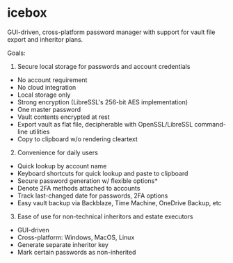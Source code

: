 # icebox
GUI-driven, cross-platform password manager with support for vault file export and inheritor plans.


Goals:

1. Secure local storage for passwords and account credentials
  - No account requirement
  - No cloud integration
  - Local storage only
  - Strong encryption (LibreSSL's 256-bit AES implementation)
  - One master password
  - Vault contents encrypted at rest
  - Export vault as flat file, decipherable with OpenSSL/LibreSSL command-line utilities
  - Copy to clipboard w/o rendering cleartext
2. Convenience for daily users
  - Quick lookup by account name
  - Keyboard shortcuts for quick lookup and paste to clipboard
  - Secure password generation w/ flexible options*
  - Denote 2FA methods attached to accounts
  - Track last-changed date for passwords, 2FA options
  - Easy vault backup via Backblaze, Time Machine, OneDrive Backup, etc
3. Ease of use for non-technical inheritors and estate executors
  - GUI-driven
  - Cross-platform: Windows, MacOS, Linux
  - Generate separate inheritor key
  - Mark certain passwords as non-inherited
